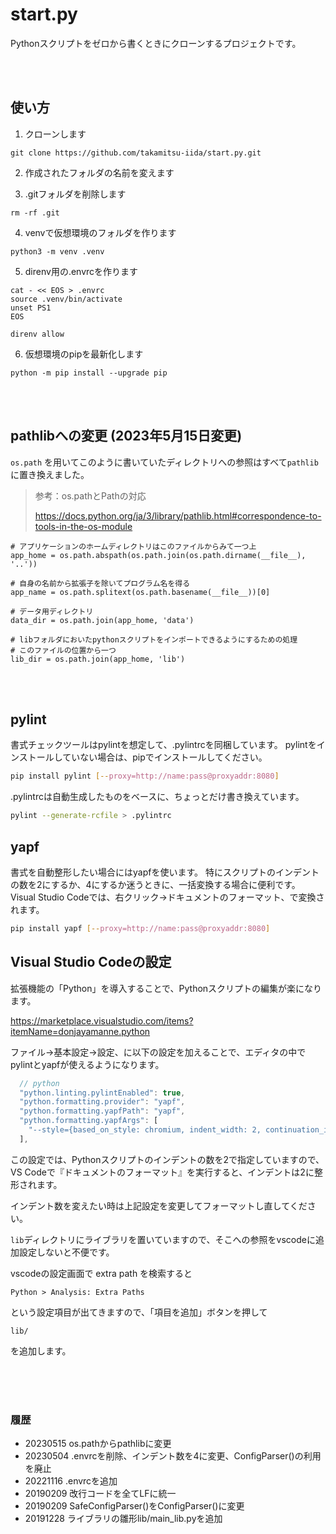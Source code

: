 # start.py

Pythonスクリプトをゼロから書くときにクローンするプロジェクトです。

<br><br>

## 使い方

1. クローンします

`git clone https://github.com/takamitsu-iida/start.py.git`

2. 作成されたフォルダの名前を変えます

3. .gitフォルダを削除します

```
rm -rf .git
```

4. venvで仮想環境のフォルダを作ります

```
python3 -m venv .venv
```

5. direnv用の.envrcを作ります

```
cat - << EOS > .envrc
source .venv/bin/activate
unset PS1
EOS

direnv allow
```

6. 仮想環境のpipを最新化します

```
python -m pip install --upgrade pip
```

<br><br>

## pathlibへの変更 (2023年5月15日変更)

`os.path` を用いてこのように書いていたディレクトリへの参照はすべて`pathlib`に置き換えました。

> 参考：os.pathとPathの対応
>
> https://docs.python.org/ja/3/library/pathlib.html#correspondence-to-tools-in-the-os-module


```
# アプリケーションのホームディレクトリはこのファイルからみて一つ上
app_home = os.path.abspath(os.path.join(os.path.dirname(__file__), '..'))

# 自身の名前から拡張子を除いてプログラム名を得る
app_name = os.path.splitext(os.path.basename(__file__))[0]

# データ用ディレクトリ
data_dir = os.path.join(app_home, 'data')

# libフォルダにおいたpythonスクリプトをインポートできるようにするための処理
# このファイルの位置から一つ
lib_dir = os.path.join(app_home, 'lib')
```

<br><br>

## pylint

書式チェックツールはpylintを想定して、.pylintrcを同梱しています。
pylintをインストールしていない場合は、pipでインストールしてください。

```bash
pip install pylint [--proxy=http://name:pass@proxyaddr:8080]
```

.pylintrcは自動生成したものをベースに、ちょっとだけ書き換えています。

```bash
pylint --generate-rcfile > .pylintrc
```

## yapf

書式を自動整形したい場合にはyapfを使います。
特にスクリプトのインデントの数を2にするか、4にするか迷うときに、一括変換する場合に便利です。
Visual Studio Codeでは、右クリック→ドキュメントのフォーマット、で変換されます。

```bash
pip install yapf [--proxy=http://name:pass@proxyaddr:8080]
```

## Visual Studio Codeの設定

拡張機能の「Python」を導入することで、Pythonスクリプトの編集が楽になります。

<https://marketplace.visualstudio.com/items?itemName=donjayamanne.python>

ファイル→基本設定→設定、に以下の設定を加えることで、エディタの中でpylintとyapfが使えるようになります。

```js
  // python
  "python.linting.pylintEnabled": true,
  "python.formatting.provider": "yapf",
  "python.formatting.yapfPath": "yapf",
  "python.formatting.yapfArgs": [
    "--style={based_on_style: chromium, indent_width: 2, continuation_indent_width: 2, column_limit: 120}"
  ],
```

この設定では、Pythonスクリプトのインデントの数を2で指定していますので、
VS Codeで『ドキュメントのフォーマット』を実行すると、インデントは2に整形されます。

インデント数を変えたい時は上記設定を変更してフォーマットし直してください。

`lib`ディレクトリにライブラリを置いていますので、そこへの参照をvscodeに追加設定しないと不便です。

vscodeの設定画面で extra path を検索すると

```text
Python > Analysis: Extra Paths
```

という設定項目が出てきますので、「項目を追加」ボタンを押して

```text
lib/
```

を追加します。

<br><br><br>

### 履歴

- 20230515 os.pathからpathlibに変更
- 20230504 .envrcを削除、インデント数を4に変更、ConfigParser()の利用を廃止
- 20221116 .envrcを追加
- 20190209 改行コードを全てLFに統一
- 20190209 SafeConfigParser()をConfigParser()に変更
- 20191228 ライブラリの雛形lib/main_lib.pyを追加
